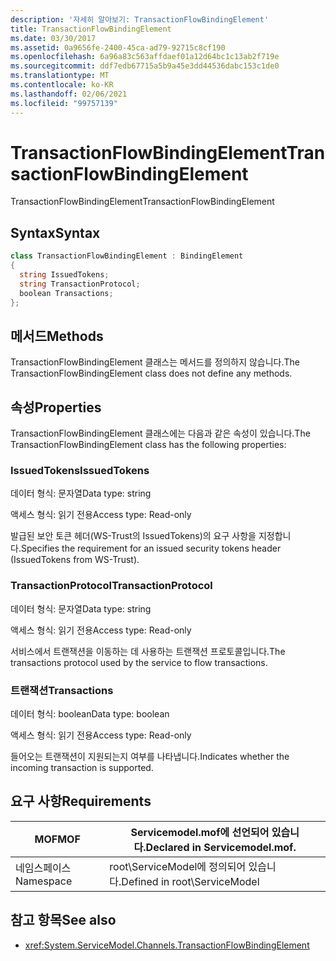 ```yaml
---
description: '자세히 알아보기: TransactionFlowBindingElement'
title: TransactionFlowBindingElement
ms.date: 03/30/2017
ms.assetid: 0a9656fe-2400-45ca-ad79-92715c8cf190
ms.openlocfilehash: 6a96a83c563affdaef01a12d64bc1c13ab2f719e
ms.sourcegitcommit: ddf7edb67715a5b9a45e3dd44536dabc153c1de0
ms.translationtype: MT
ms.contentlocale: ko-KR
ms.lasthandoff: 02/06/2021
ms.locfileid: "99757139"
---
```

# <a name="transactionflowbindingelement"></a><span data-ttu-id="36310-103">TransactionFlowBindingElement</span><span class="sxs-lookup"><span data-stu-id="36310-103">TransactionFlowBindingElement</span></span>

<span data-ttu-id="36310-104">TransactionFlowBindingElement</span><span class="sxs-lookup"><span data-stu-id="36310-104">TransactionFlowBindingElement</span></span>  
  
## <a name="syntax"></a><span data-ttu-id="36310-105">Syntax</span><span class="sxs-lookup"><span data-stu-id="36310-105">Syntax</span></span>  
  
```csharp
class TransactionFlowBindingElement : BindingElement  
{  
  string IssuedTokens;  
  string TransactionProtocol;  
  boolean Transactions;  
};  
```  
  
## <a name="methods"></a><span data-ttu-id="36310-106">메서드</span><span class="sxs-lookup"><span data-stu-id="36310-106">Methods</span></span>  

 <span data-ttu-id="36310-107">TransactionFlowBindingElement 클래스는 메서드를 정의하지 않습니다.</span><span class="sxs-lookup"><span data-stu-id="36310-107">The TransactionFlowBindingElement class does not define any methods.</span></span>  
  
## <a name="properties"></a><span data-ttu-id="36310-108">속성</span><span class="sxs-lookup"><span data-stu-id="36310-108">Properties</span></span>  

 <span data-ttu-id="36310-109">TransactionFlowBindingElement 클래스에는 다음과 같은 속성이 있습니다.</span><span class="sxs-lookup"><span data-stu-id="36310-109">The TransactionFlowBindingElement class has the following properties:</span></span>  
  
### <a name="issuedtokens"></a><span data-ttu-id="36310-110">IssuedTokens</span><span class="sxs-lookup"><span data-stu-id="36310-110">IssuedTokens</span></span>  

 <span data-ttu-id="36310-111">데이터 형식: 문자열</span><span class="sxs-lookup"><span data-stu-id="36310-111">Data type: string</span></span>  
  
 <span data-ttu-id="36310-112">액세스 형식: 읽기 전용</span><span class="sxs-lookup"><span data-stu-id="36310-112">Access type: Read-only</span></span>  
  
 <span data-ttu-id="36310-113">발급된 보안 토큰 헤더(WS-Trust의 IssuedTokens)의 요구 사항을 지정합니다.</span><span class="sxs-lookup"><span data-stu-id="36310-113">Specifies the requirement for an issued security tokens header (IssuedTokens from WS-Trust).</span></span>  
  
### <a name="transactionprotocol"></a><span data-ttu-id="36310-114">TransactionProtocol</span><span class="sxs-lookup"><span data-stu-id="36310-114">TransactionProtocol</span></span>  

 <span data-ttu-id="36310-115">데이터 형식: 문자열</span><span class="sxs-lookup"><span data-stu-id="36310-115">Data type: string</span></span>  
  
 <span data-ttu-id="36310-116">액세스 형식: 읽기 전용</span><span class="sxs-lookup"><span data-stu-id="36310-116">Access type: Read-only</span></span>  
  
 <span data-ttu-id="36310-117">서비스에서 트랜잭션을 이동하는 데 사용하는 트랜잭션 프로토콜입니다.</span><span class="sxs-lookup"><span data-stu-id="36310-117">The transactions protocol used by the service to flow transactions.</span></span>  
  
### <a name="transactions"></a><span data-ttu-id="36310-118">트랜잭션</span><span class="sxs-lookup"><span data-stu-id="36310-118">Transactions</span></span>  

 <span data-ttu-id="36310-119">데이터 형식: boolean</span><span class="sxs-lookup"><span data-stu-id="36310-119">Data type: boolean</span></span>  
  
 <span data-ttu-id="36310-120">액세스 형식: 읽기 전용</span><span class="sxs-lookup"><span data-stu-id="36310-120">Access type: Read-only</span></span>  
  
 <span data-ttu-id="36310-121">들어오는 트랜잭션이 지원되는지 여부를 나타냅니다.</span><span class="sxs-lookup"><span data-stu-id="36310-121">Indicates whether the incoming transaction is supported.</span></span>  
  
## <a name="requirements"></a><span data-ttu-id="36310-122">요구 사항</span><span class="sxs-lookup"><span data-stu-id="36310-122">Requirements</span></span>  
  
|<span data-ttu-id="36310-123">MOF</span><span class="sxs-lookup"><span data-stu-id="36310-123">MOF</span></span>|<span data-ttu-id="36310-124">Servicemodel.mof에 선언되어 있습니다.</span><span class="sxs-lookup"><span data-stu-id="36310-124">Declared in Servicemodel.mof.</span></span>|  
|---------|-----------------------------------|  
|<span data-ttu-id="36310-125">네임스페이스</span><span class="sxs-lookup"><span data-stu-id="36310-125">Namespace</span></span>|<span data-ttu-id="36310-126">root\ServiceModel에 정의되어 있습니다.</span><span class="sxs-lookup"><span data-stu-id="36310-126">Defined in root\ServiceModel</span></span>|  
  
## <a name="see-also"></a><span data-ttu-id="36310-127">참고 항목</span><span class="sxs-lookup"><span data-stu-id="36310-127">See also</span></span>

- <xref:System.ServiceModel.Channels.TransactionFlowBindingElement>
